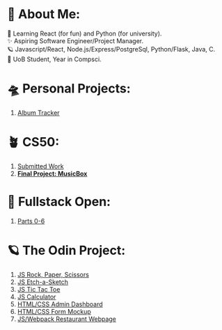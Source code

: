# 💫 About Me:
🔭 Learning React (for fun) and Python (for university).
<br>✨ Aspiring Software Engineer/Project Manager.
<br>🪐 Javascript/React, Node.js/Express/PostgreSql, Python/Flask, Java, C.
<br>💫 UoB Student, Year in Compsci.

# 🛸 Personal Projects:
1. [Album Tracker](https://github.com/oriodev/albumz)

# 🪴 CS50:

1. [Submitted Work](https://github.com/code50/93719767)
2. **[Final Project: MusicBox](https://github.com/oriodev/musicbox)**

# 🌙 Fullstack Open:
1. [Parts 0-6](https://github.com/oriodev/fullstackopen)

# 🪐 The Odin Project:

1. [JS Rock, Paper, Scissors](https://github.com/oriodev/rockpaperscissors)
2. [JS Etch-a-Sketch](https://github.com/oriodev/etch-a-sketch)
3. [JS Tic Tac Toe](https://github.com/oriodev/tictactoe)
4. [JS Calculator](https://github.com/oriodev/myveryfunctionalcalculator)
5. [HTML/CSS Admin Dashboard](https://github.com/oriodev/admindashboard)
6. [HTML/CSS Form Mockup](https://github.com/oriodev/mockupform)
7. [JS/Webpack Restaurant Webpage](https://github.com/oriodev/restaurantpage)

<!-- Proudly created with GPRM ( https://gprm.itsvg.in ) -->
